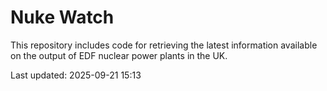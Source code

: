 # Nuke Watch

This repository includes code for retrieving the latest information available on the output of EDF nuclear power plants in the UK.

Last updated: 2025-09-21 15:13